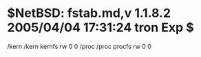 #	$NetBSD: fstab.md,v 1.1.8.2 2005/04/04 17:31:24 tron Exp $
/kern	/kern	kernfs	rw	0 0
/proc	/proc	procfs	rw	0 0
